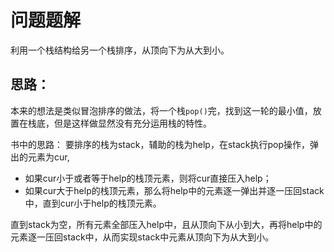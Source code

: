 # 问题题解
利用一个栈结构给另一个栈排序，从顶向下为从大到小。

## 思路：
本来的想法是类似冒泡排序的做法，将一个栈`pop()`完，找到这一轮的最小值，放置在栈底，但是这样做显然没有充分运用栈的特性。

书中的思路：
要排序的栈为stack，辅助的栈为help，在stack执行pop操作，弹出的元素为cur,
- 如果cur小于或者等于help的栈顶元素，则将cur直接压入help；
- 如果cur大于help的栈顶元素，那么将help中的元素逐一弹出并逐一压回stack中，直到cur小于help的栈顶元素。

直到stack为空，所有元素全部压入help中，且从顶向下从小到大，再将help中的元素逐一压回stack中，从而实现stack中元素从顶向下为从大到小。